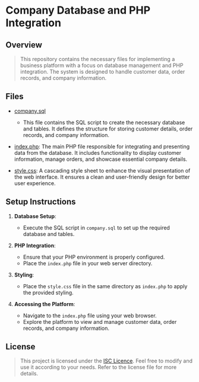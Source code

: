 # Company Database and PHP Integration

## Overview

> This repository contains the necessary files for implementing a business platform with a focus on database management and PHP integration. The system is designed to handle customer data, order records, and company information.

## Files

- [company.sql](company.sql)
  - This file contains the SQL script to create the necessary database and tables. It defines the structure for storing customer details, order records, and company information.

- [index.php](index.php): The main PHP file responsible for integrating and presenting data from the database. It includes functionality to display customer information, manage orders, and showcase essential company details.

- [style.css](style.css): A cascading style sheet to enhance the visual presentation of the web interface. It ensures a clean and user-friendly design for better user experience.

## Setup Instructions

1. **Database Setup**:
   - Execute the SQL script in `company.sql` to set up the required database and tables.

2. **PHP Integration**:
   - Ensure that your PHP environment is properly configured.
   - Place the `index.php` file in your web server directory.

3. **Styling**:
   - Place the `style.css` file in the same directory as `index.php` to apply the provided styling.

4. **Accessing the Platform**:
   - Navigate to the `index.php` file using your web browser.
   - Explore the platform to view and manage customer data, order records, and company information.

## License

> This project is licensed under the [ISC Licence](LICENCE.md). Feel free to modify and use it according to your needs. Refer to the license file for more details.
